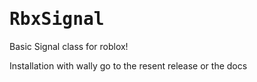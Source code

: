 # <kbd>RbxSignal</kbd>

Basic Signal class for roblox!

Installation with wally go to the resent release or the docs